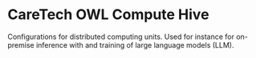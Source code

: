 # CareTech OWL Compute Hive

Configurations for distributed computing units.
Used for instance for on-premise inference with and training of large language models (LLM).